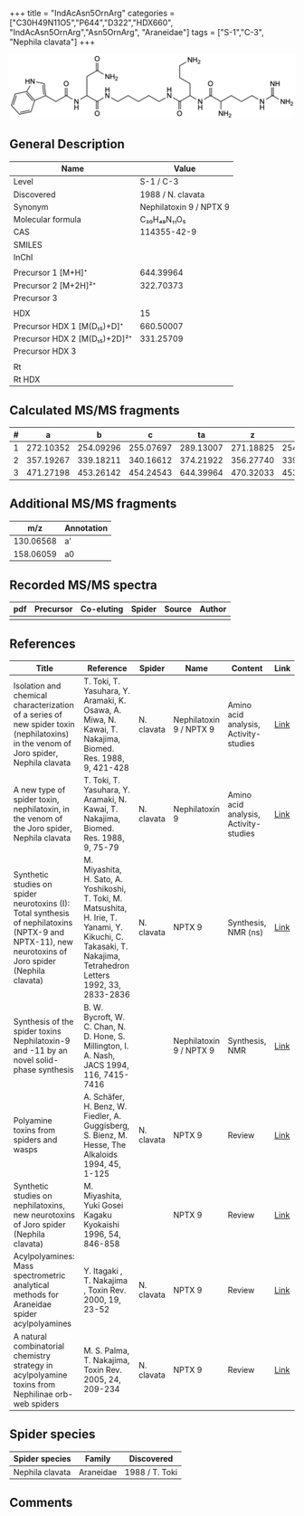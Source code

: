 +++
title = "IndAcAsn5OrnArg"
categories = ["C30H49N11O5","P644","D322","HDX660",
"IndAcAsn5OrnArg","Asn5OrnArg",
"Araneidae"]
tags = ["S-1","C-3",
"Nephila clavata"]
+++

![](/img/IndAcAsn5OrnArg.png)

## General Description

| Name                         | Value                   |
|------------------------------|-------------------------|
| Level                        | S-1 / C-3                     |
| Discovered                   | 1988 / N. clavata       |
| Synonym                      | Nephilatoxin 9 / NPTX 9 |
| Molecular formula            | C₃₀H₄₉N₁₁O₅             |
| CAS                          | 114355-42-9             |
| SMILES |   |
| InChI  |   |
|                              |                         |
| Precursor 1 [M+H]⁺           | 644.39964               |
| Precursor 2 [M+2H]²⁺         | 322.70373               |
| Precursor 3                  |                         |
|                              |                         |
| HDX                          | 15                      |
| Precursor HDX 1 [M(D₁₅)+D]⁺   | 660.50007               |
| Precursor HDX 2 [M(D₁₅)+2D]²⁺ | 331.25709               |
| Precursor HDX 3              |                         |
|                              |                         |
| Rt                           |                         |
| Rt HDX                       |                         |

## Calculated MS/MS fragments

| # | a         | b         | c         | ta        | z         | y         | tz        |
|---|-----------|-----------|-----------|-----------|-----------|-----------|-----------|
| 1 | 272.10352 | 254.09296 | 255.07697 | 289.13007 | 271.18825 | 254.16170 | 288.21480 |
| 2 | 357.19267 | 339.18211 | 340.16612 | 374.21922 | 356.27740 | 339.25085 | 373.30395 |
| 3 | 471.27198 | 453.26142 | 454.24543 | 644.39964 | 470.32033 | 453.29378 | 487.34688 |

## Additional MS/MS fragments

| m/z       | Annotation |
|-----------|------------|
| 130.06568 | a'         |
| 158.06059 | a0         |

## Recorded MS/MS spectra

| pdf | Precursor | Co-eluting | Spider | Source | Author |
|-----|-----------|------------|--------|--------|--------|
|     |           |            |        |        |        |

## References

| Title                                                                                                                                                | Reference                                                                                                                                                       | Spider     | Name                    | Content                               | Link                                                                                                   |
|------------------------------------------------------------------------------------------------------------------------------------------------------|-----------------------------------------------------------------------------------------------------------------------------------------------------------------|------------|-------------------------|---------------------------------------|--------------------------------------------------------------------------------------------------------|
| Isolation and chemical characterization of a series of new spider toxin (nephilatoxins) in the venom of Joro spider, Nephila clavata                 | T. Toki, T. Yasuhara, Y. Aramaki, K. Osawa, A. Miwa, N. Kawai, T. Nakajima, Biomed. Res. 1988, 9, 421-428                                                       | N. clavata | Nephilatoxin 9 / NPTX 9 | Amino acid analysis, Activity-studies | [Link](https://www.jstage.jst.go.jp/article/biomedres/9/6/9_421/_article)                              |
| A new type of spider toxin, nephilatoxin, in the venom of the Joro spider, Nephila clavata                                                           | T. Toki, T. Yasuhara, Y. Aramaki, N. Kawai, T. Nakajima, Biomed. Res. 1988, 9, 75-79                                                                            | N. clavata | Nephilatoxin 9          | Amino acid analysis, Activity-studies | [Link](https://www.jstage.jst.go.jp/article/biomedres/9/1/9_75/_article)                               |
| Synthetic studies on spider neurotoxins (I): Total synthesis of nephilatoxins (NPTX-9 and NPTX-11), new neurotoxins of Joro spider (Nephila clavata) | M. Miyashita, H. Sato, A. Yoshikoshi, T. Toki, M. Matsushita, H. Irie, T. Yanami, Y. Kikuchi, C. Takasaki, T. Nakajima, Tetrahedron Letters 1992, 33, 2833-2836 | N. clavata | NPTX 9                  | Synthesis, NMR (ns)                   | [Link](https://www.sciencedirect.com/science/article/pii/S0040403900788733)                            |
| Synthesis of the spider toxins Nephilatoxin-9 and -11 by an novel solid-phase synthesis                                                              | B. W. Bycroft, W. C. Chan, N. D. Hone, S. Millington, I. A. Nash, JACS 1994, 116, 7415-7416                                                                     |            | Nephilatoxin 9 / NPTX 9 | Synthesis, NMR                        | [Link](https://pubs.acs.org/doi/abs/10.1021/ja00095a058)                                               |
| Polyamine toxins from spiders and wasps                                                                                                              | A. Schäfer, H. Benz, W. Fiedler, A. Guggisberg, S. Bienz, M. Hesse, The Alkaloids 1994, 45, 1-125                                                               | N. clavata | NPTX 9                  | Review                                | [Link](https://www.sciencedirect.com/science/article/pii/S009995980860276X)                            |
| Synthetic studies on nephilatoxins, new neurotoxins of Joro spider (Nephila clavata)                                                                 | M. Miyashita, Yuki Gosei Kagaku Kyokaishi 1996, 54, 846-858                                                                                                     |            | NPTX 9                  | Review                                | [Link](https://www.jstage.jst.go.jp/article/yukigoseikyokaishi1943/54/10/54_10_846/_article/-char/ja/) |
| Acylpolyamines: Mass spectrometric analytical methods for Araneidae spider acylpolyamines                                                            | Y. Itagaki , T. Nakajima , Toxin Rev. 2000, 19, 23-52                                                                                                           | N. clavata | NPTX 9                  | Review                                | [Link](https://www.tandfonline.com/doi/abs/10.1081/TXR-100100314)                                      |
| A natural combinatorial chemistry strategy in acylpolyamine toxins from Nephilinae orb-web spiders                                                   | M. S. Palma, T. Nakajima, Toxin Rev. 2005, 24, 209-234                                                                                                          | N. clavata | NPTX 9                  | Review                                | [Link](https://www.tandfonline.com/doi/abs/10.1081/TXR-200057857)                                      |

## Spider species

| Spider species  | Family    | Discovered     |
|-----------------|-----------|----------------|
| Nephila clavata | Araneidae | 1988 / T. Toki |

## Comments